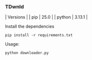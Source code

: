 ### TDwnld

| Versions |
| pip    | 25.0 |
| python | 3.13.1 |

Install the dependencies
```
pip install -r requirements.txt
```

Usage:
```
python downloader.py
```